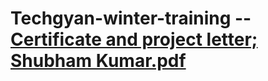# Techgyan-winter-training -- [Certificate and project letter; Shubham Kumar.pdf](https://github.com/kumarshubham011/Techgyan-winter-training/files/10577506/Certificate.and.project.letter.Shubham.Kumar.pdf)
